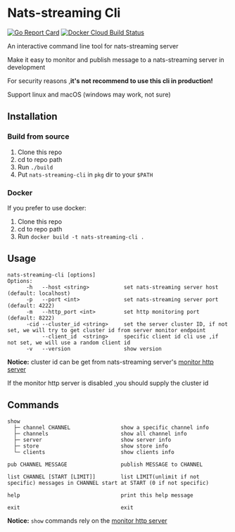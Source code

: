 # Nats-streaming Cli

[![Go Report Card](https://goreportcard.com/badge/github.com/xieqiaoyu/nats-streaming-cli)](https://goreportcard.com/report/github.com/xieqiaoyu/nats-streaming-cli)
[![Docker Cloud Build Status](https://img.shields.io/docker/cloud/build/apeirophobia/nats-streaming-cli.svg)](https://hub.docker.com/r/apeirophobia/nats-streaming-cli)


An interactive command line tool for nats-streaming server

Make it easy to monitor and publish message to a nats-streaming server in development

For security reasons ,**it's not recommend to use this cli in production!**

Support linux and macOS (windows may work, not sure)

## Installation

### Build from source
1. Clone this repo
1. cd to repo path
1. Run `./build`
1. Put `nats-streaming-cli` in `pkg` dir to your `$PATH`  

### Docker
If you prefer to use docker:
1. Clone this repo
1. cd to repo path
1. Run `docker build -t nats-streaming-cli .`


## Usage

```
nats-streaming-cli [options]
Options:
      -h   --host <string>           set nats-streaming server host (default: localhost)
      -p   --port <int>              set nats-streaming server port (default: 4222)
      -m   --http_port <int>         set http monitoring port (default: 8222)
      -cid --cluster_id <string>     set the server cluster ID, if not set, we will try to get cluster id from server monitor endpoint
           --client_id  <string>     specific client id cli use ,if not set, we will use a random client id
      -v   --version                 show version
```
**Notice:** cluster id can be get from  nats-streaming server's [monitor http server](https://github.com/nats-io/nats-streaming-server#monitoring)

If the monitor http server is disabled ,you should supply the cluster id

## Commands

```
show
  ├─ channel CHANNEL                show a specific channel info
  ├─ channels                       show all channel info
  ├─ server                         show server info
  ├─ store                          show store info
  └─ clients                        show clients info

pub CHANNEL MESSAGE                 publish MESSAGE to CHANNEL

list CHANNEL [START [LIMIT]]        list LIMIT(unlimit if not specific) messages in CHANNEL start at START (0 if not specific)

help                                print this help message

exit                                exit
```
**Notice:** `show` commands rely on the [monitor http server](https://github.com/nats-io/nats-streaming-server#monitoring) 
